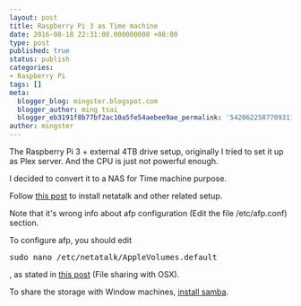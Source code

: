 ```yaml
---
layout: post
title: Raspberry Pi 3 as Time machine
date: 2016-08-18 22:31:00.000000000 +08:00
type: post
published: true
status: publish
categories:
- Raspberry Pi
tags: []
meta:
  blogger_blog: mingster.blogspot.com
  blogger_author: ming tsai
  blogger_eb3191f8b77bf2ac10a5fe54aebee9ae_permalink: '5420622587709311765'
author: mingster
---
```

<p>The Raspberry Pi 3 + external 4TB drive setup, originally I tried to set it up as Plex server. And the CPU is just not powerful enough.</p>
<p>I decided to convert it to a NAS for Time machine purpose.</p>
<p>Follow <a href="https://raymii.org/s/articles/Build_a_35_dollar_Time_Capsule_-_Raspberry_Pi_Time_Machine.html" target="_blank">this post</a> to install netatalk and other related setup.</p>
<p>Note that it's wrong info about afp configuration (Edit the file /etc/afp.conf) section.</p>
<p>To configure afp, you should edit 
<pre>sudo nano /etc/netatalk/AppleVolumes.default</pre>
<p>, as stated in <a href="https://www.raspberrypi.org/forums/viewtopic.php?f=36&amp;t=26826" target="_blank">this post</a> (File sharing with OSX).  </p>
<p>To share the storage with Window machines, <a href="http://hackarobot.com/how-to-turn-your-raspberry-pi-into-nas-network-attached-storage-device/" target="_blank">install samba</a>.</p>
